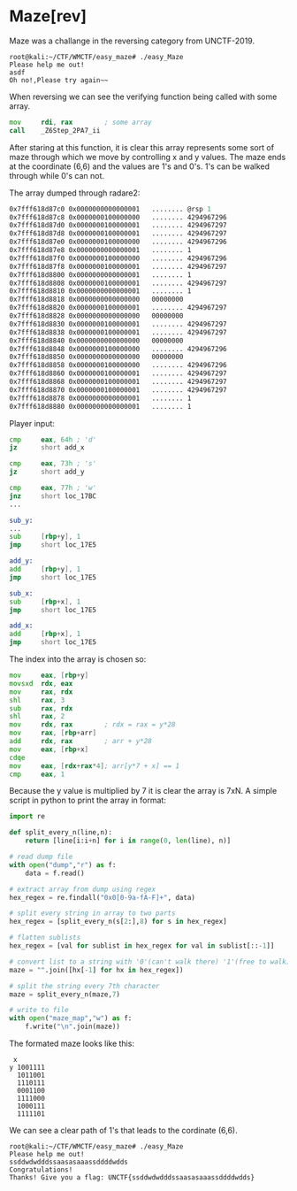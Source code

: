 # Maze[rev]
Maze was a challange in the reversing category from UNCTF-2019.
```console
root@kali:~/CTF/WMCTF/easy_maze# ./easy_Maze 
Please help me out!
asdf
Oh no!,Please try again~~
```
When reversing we can see the verifying function being called with some array.
```asm
mov     rdi, rax        ; some array
call    _Z6Step_2PA7_ii
```
After staring at this function, it is clear this array represents 
some sort of maze through which we move by controlling x and y values.
The maze ends at the coordinate (6,6) and the values are 1's and 0's.
1's can be walked through while 0's can not.
                      
The array dumped through radare2:               
```asm
0x7fff618d87c0 0x0000000000000001   ........ @rsp 1
0x7fff618d87c8 0x0000000100000000   ........ 4294967296
0x7fff618d87d0 0x0000000100000001   ........ 4294967297
0x7fff618d87d8 0x0000000100000001   ........ 4294967297
0x7fff618d87e0 0x0000000100000000   ........ 4294967296
0x7fff618d87e8 0x0000000000000001   ........ 1
0x7fff618d87f0 0x0000000100000000   ........ 4294967296
0x7fff618d87f8 0x0000000100000001   ........ 4294967297
0x7fff618d8800 0x0000000000000001   ........ 1
0x7fff618d8808 0x0000000100000001   ........ 4294967297
0x7fff618d8810 0x0000000000000001   ........ 1
0x7fff618d8818 0x0000000000000000   00000000 
0x7fff618d8820 0x0000000100000001   ........ 4294967297
0x7fff618d8828 0x0000000000000000   00000000 
0x7fff618d8830 0x0000000100000001   ........ 4294967297
0x7fff618d8838 0x0000000100000001   ........ 4294967297
0x7fff618d8840 0x0000000000000000   00000000 
0x7fff618d8848 0x0000000100000000   ........ 4294967296
0x7fff618d8850 0x0000000000000000   00000000 
0x7fff618d8858 0x0000000100000000   ........ 4294967296
0x7fff618d8860 0x0000000100000001   ........ 4294967297
0x7fff618d8868 0x0000000100000001   ........ 4294967297
0x7fff618d8870 0x0000000100000001   ........ 4294967297
0x7fff618d8878 0x0000000000000001   ........ 1
0x7fff618d8880 0x0000000000000001   ........ 1
```
Player input:           
```asm
cmp     eax, 64h ; 'd'
jz      short add_x

cmp     eax, 73h ; 's'
jz      short add_y

cmp     eax, 77h ; 'w'
jnz     short loc_17BC
...

sub_y: 
...
sub     [rbp+y], 1
jmp     short loc_17E5

add_y:                               
add     [rbp+y], 1
jmp     short loc_17E5

sub_x:                              
sub     [rbp+x], 1
jmp     short loc_17E5

add_x:                             
add     [rbp+x], 1
jmp     short loc_17E5
```
The index into the array is chosen so:
```asm
mov     eax, [rbp+y]
movsxd  rdx, eax
mov     rax, rdx
shl     rax, 3
sub     rax, rdx
shl     rax, 2
mov     rdx, rax        ; rdx = rax = y*28
mov     rax, [rbp+arr]
add     rdx, rax        ; arr + y*28
mov     eax, [rbp+x]
cdqe
mov     eax, [rdx+rax*4]; arr[y*7 + x] == 1
cmp     eax, 1
```
Because the y value is multiplied by 7 it is clear the array is 7xN.
A simple script in python to print the array in format:
```python
import re

def split_every_n(line,n):
    return [line[i:i+n] for i in range(0, len(line), n)]

# read dump file
with open("dump","r") as f:
    data = f.read()

# extract array from dump using regex
hex_regex = re.findall("0x0[0-9a-fA-F]+", data)

# split every string in array to two parts
hex_regex = [split_every_n(s[2:],8) for s in hex_regex]

# flatten sublists
hex_regex = [val for sublist in hex_regex for val in sublist[::-1]]

# convert list to a string with '0'(can't walk there) '1'(free to walk)
maze = "".join([hx[-1] for hx in hex_regex])

# split the string every 7th character
maze = split_every_n(maze,7)

# write to file
with open("maze_map","w") as f:
    f.write("\n".join(maze))
```

The formated maze looks like this:
```
 x
y 1001111
  1011001
  1110111
  0001100
  1111000
  1000111
  1111101
```

We can see a clear path of 1's that leads to the cordinate (6,6).
```console
root@kali:~/CTF/WMCTF/easy_maze# ./easy_Maze 
Please help me out!
ssddwdwdddssaasasaaassddddwdds
Congratulations!
Thanks! Give you a flag: UNCTF{ssddwdwdddssaasasaaassddddwdds}
```
